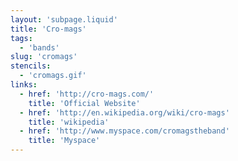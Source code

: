 ```yaml
---
layout: 'subpage.liquid'
title: 'Cro-mags'
tags:
  - 'bands'
slug: 'cromags'
stencils:
  - 'cromags.gif'
links:
  - href: 'http://cro-mags.com/'
    title: 'Official Website'
  - href: 'http://en.wikipedia.org/wiki/cro-mags'
    title: 'wikipedia'
  - href: 'http://www.myspace.com/cromagstheband'
    title: 'Myspace'
---
```


